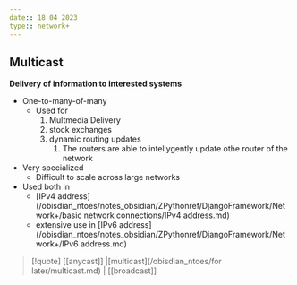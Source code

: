 ```yaml
---
date:: 18 04 2023
type:: network+
---
```

## Multicast 
**Delivery of information to interested systems**
- One-to-many-of-many
	- Used for 
		1. Multmedia Delivery
		2. stock exchanges
		3. dynamic routing updates
			1. The routers are able to intellygently update othe router of the network  
- Very specialized 
	- Difficult to scale across large networks 
- Used both in 
	- [IPv4 address](/obisdian_ntoes/notes_obsidian/ZPythonref/DjangoFramework/Network+/basic network connections/IPv4 address.md)
	-  extensive use in [IPv6 address](/obisdian_ntoes/notes_obsidian/ZPythonref/DjangoFramework/Network+/IPv6 address.md)


>[!quote] [[anycast]] |[multicast](/obisdian_ntoes/for later/multicast.md) | [[broadcast]]